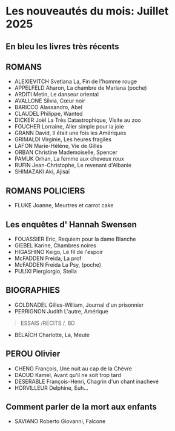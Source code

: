 # Les nouveautés du mois: Juillet 2025
## En bleu les livres très récents


## ROMANS

- ALEXIEVITCH Svetlana La, Fin de l'homme rouge
- APPELFELD Aharon, La chambre de Mariana (poche)
- ARDITI Metin, Le danseur oriental
- AVALLONE Silvia, Cœur noir
- BARICCO Alassandro, Abel
- CLAUDEL Philippe, Wanted
- DICKER Joël La Très Catastrophique, Visite au zoo
- FOUCHER Lorraine, Aller simple pour la joie
- GRANN David, Il était une fois les Amériques
- GRIMALDI Virginie, Les heures fragiles
- LAFON Marie-Hélène, Vie de Gilles
- ORBAN Christine Mademoiselle, Spencer
- PAMUK Orhan, La femme aux cheveux roux
- RUFIN Jean-Christophe, Le revenant d'Albanie
- SHIMAZAKI Aki, Ajisaï

## ROMANS POLICIERS

- FLUKE Joanne, Meurtres et carrot cake

## Les enquêtes d' Hannah Swensen

- FOUASSIER Eric, Requiem pour la dame Blanche
- GIEBEL Karine, Chambres noires
- HIGASHINO Keigo, Le fil de l'espoir
- McFADDEN Freida, La prof
- McFADDEN Freida La Psy, (poche)
- PULIXI Piergiorgio, Stella

## BIOGRAPHIES

- GOLDNADEL Gilles-William, Journal d'un prisonnier
- PERRIGNON Judith L'autre, Amérique
> ESSAIS /RECITS /, BD
- BELAÏCH Charlotte, La, Meute

## PEROU Olivier

- CHENG François, Une nuit au cap de la Chèvre
- DAOUD Kamel, Avant qu'il ne soit trop tard
- DESERABLE François-Henri, Chagrin d'un chant inachevé
- HORVILLEUR Delphine, Euh...

## Comment parler de la mort aux enfants

- SAVIANO Roberto Giovanni, Falcone
